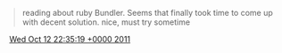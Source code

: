> reading about ruby Bundler\. Seems that finally took time to come up with decent solution\. nice, must try sometime

<img src="../../media/tweet.ico" width="12" /> [Wed Oct 12 22:35:19 +0000 2011](https://twitter.com/DromerDenker/status/124251831907004416)